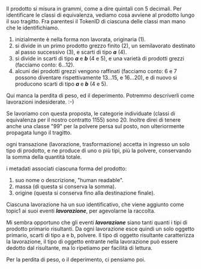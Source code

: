 Il prodotto si misura in grammi, come a dire quintali con 5 decimali. Per identificare le classi di equivalenza, vediamo cosa avviene al prodotto lungo il suo tragitto. Fra parentesi il TokenID di ciascuna delle classi man mano che le identifichiamo.

1. inizialmente è nella forma non lavorata, originaria (1).
2. si divide in un primo prodotto grezzo finito (2), un semilavorato destinato al passo successivo (3), e scarti di tipo ***a*** (4). 
3. si divide in scarti di tipo ***a*** e ***b*** (4 e 5), e una varietà di prodotti grezzi (facciamo conto: 6…12).
4. alcuni dei prodotti grezzi vengono raffinati (facciamo conto: 6 e 7 possono diventare rispettivamente 13…15, e 16…20), e di nuovo si producono scarti di tipo ***a*** e ***b*** (4 e 5).

Qui manca la perdita di peso, ed il deperimento. Potremmo descriverli come lavorazioni indesiderate. :-)

Se lavoriamo con questa proposta, le categorie individuate (classi di equivalenza per il nostro contratto 1155) sono 20. Inoltre direi di tenere anche una classe "99" per la polvere persa sul posto, non ulteriormente propagata lungo il tragitto.

ogni transazione (lavorazione, trasformazione) accetta in ingresso un solo tipo di prodotto, e ne produce di uno o più tipi, più la polvere, conservando la somma della quantità totale.

i metadati associati ciascuna forma del prodotto:
1. suo nome o descrizione, "human readable".
1. massa (di questa si conserva la somma).
2. origine (questa si conserva fino alla destinazione finale).

Ciascuna lavorazione ha un suo identificativo, che viene aggiunto come topic1 ai suoi eventi ***lavorazione***, per agevolarne la raccolta.

Mi sembra opportuno che gli eventi ***lavorazione*** siano tanti quanti i tipi di prodotto primario risultanti. Da ogni lavorazione esce quindi un solo oggetto primario, scarti di tipo a e b, polvere. Il tipo di oggetto risultante caratterizza la lavorazione, il tipo di oggetto entrante nella lavorazione può essere dedotto dal risultante, ma lo ripetiamo per facilità di lettura.

Per la perdita di peso, o il deperimento, ci pensiamo poi.